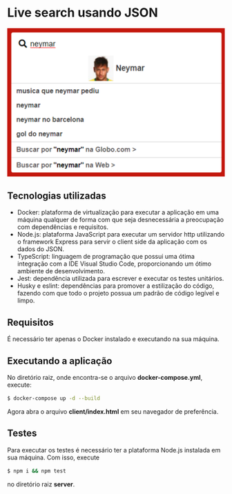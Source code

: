# Live search usando JSON

<img src="https://github.com/rafaelscariot/live-search/blob/main/screenshot.png" />

## Tecnologias utilizadas

- Docker: plataforma de virtualização para executar a aplicação em uma máquina qualquer de forma com que seja desnecessária a preocupação com dependências e requisitos.
- Node.js: plataforma JavaScript para executar um servidor http utilizando o framework Express para servir o client side da aplicação com os dados do JSON.
- TypeScript: linguagem de programação que possui uma ótima integração com a IDE Visual Studio Code, proporcionando um ótimo ambiente de desenvolvimento.
- Jest: dependência utilizada para escrever e executar os testes unitários.
- Husky e eslint: dependências para promover a estilização do código, fazendo com que todo o projeto possua um padrão de código legível e limpo. 

## Requisitos

É necessário ter apenas o Docker instalado e executando na sua máquina.

## Executando a aplicação

No diretório raiz, onde encontra-se o arquivo **docker-compose.yml**, execute:

```bash
$ docker-compose up -d --build
```

Agora abra o arquivo **client/index.html** em seu navegador de preferência.

## Testes

Para executar os testes é necessário ter a plataforma Node.js instalada em sua máquina.
Com isso, execute

```bash
$ npm i && npm test
```

no diretório raiz **server**.

